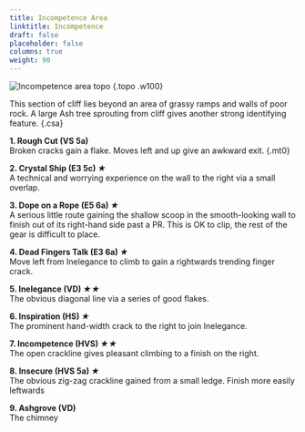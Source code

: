 ```yaml
---
title: Incompetence Area
linktitle: Incompetence
draft: false
placeholder: false
columns: true
weight: 90
---
```



![Incompetence area topo](/img/north-wales/border-region/clwyd-limestone/INCOMP.gif)
{.topo .w100}

This section of cliff lies beyond an area of grassy ramps and walls of poor rock. A large Ash tree sprouting from cliff gives another strong identifying feature.
{.csa}

**1. Rough Cut (VS 5a)**  
Broken cracks gain a flake. Moves left and up give an awkward exit.
{.mt0}

**2. Crystal Ship (E3 5c) *★***  
A technical and worrying experience on the wall to the right via a small overlap.

**3. Dope on a Rope (E5 6a) *★***  
A serious little route gaining the shallow scoop in the smooth-looking wall to finish out of its right-hand side past a PR. This is OK to clip, the rest of the gear is difficult to place.

**4. Dead Fingers Talk (E3 6a) *★***  
Move left from Inelegance to climb to gain a rightwards trending finger crack.

**5. Inelegance (VD) *★★***  
The obvious diagonal line via a series of good flakes.

**6. Inspiration (HS) *★***  
The prominent hand-width crack to the right to join Inelegance.

**7. Incompetence (HVS) *★★***  
The open crackline gives pleasant climbing to a finish on the right.

**8. Insecure (HVS 5a) *★***  
The obvious zig-zag crackline gained from a small ledge. Finish more easily leftwards

**9. Ashgrove (VD)**  
The chimney


